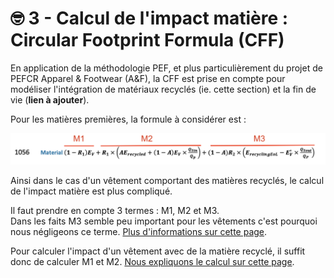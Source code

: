 # 🤓 3 - Calcul de l'impact matière : Circular Footprint Formula (CFF)

En application de la méthodologie PEF, et plus particulièrement du projet de PEFCR Apparel & Footwear (A\&F), la CFF est prise en compte pour modéliser l'intégration de matériaux recyclés (ie. cette section) et la fin de vie (**lien à ajouter**).

Pour les matières premières, la formule à considérer est :

![PEFCR A\&F - v1.2 - ligne 1056](<../../../.gitbook/assets/image (1).png>)

Ainsi dans le cas d'un vêtement comportant des matières recyclés, le calcul de l'impact matière est plus compliqué.&#x20;

Il faut prendre en compte 3 termes : M1, M2 et M3. \
Dans les faits M3 semble peu important pour les vêtements c'est pourquoi nous négligeons ce terme. [Plus d'informations sur cette page](https://app.gitbook.com/o/-MMQU-ngAOgQAqCm4mf3/s/-MexpTrvmqKNzuVtxdad/\~/changes/xhKtPjWvjWiuUZH3qzAg/methodologie/filature/3-calcul-de-limpact-matiere-circular-footprint-formula-cff/circular-footprint-formula-cff-matiere/circular-footprint-formula-cff-matiere).

Pour calculer l'impact d'un vêtement avec de la matière recyclé, il suffit donc de calculer M1 et M2. [Nous expliquons le calcul sur cette page](https://app.gitbook.com/o/-MMQU-ngAOgQAqCm4mf3/s/-MexpTrvmqKNzuVtxdad/\~/changes/xhKtPjWvjWiuUZH3qzAg/methodologie/filature/3-calcul-de-limpact-matiere-circular-footprint-formula-cff/circular-footprint-formula-cff-matiere).
